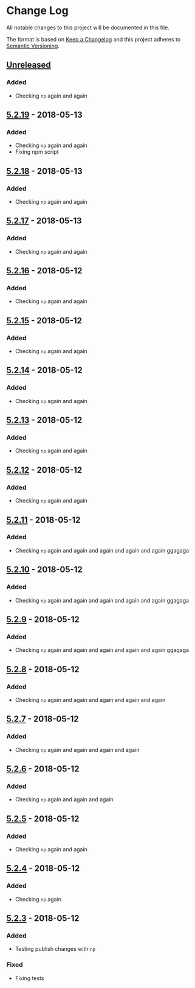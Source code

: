 # Change Log
All notable changes to this project will be documented in this file.

The format is based on [Keep a Changelog](http://keepachangelog.com/)
and this project adheres to [Semantic Versioning](http://semver.org/).

## [Unreleased][]
### Added
- Checking `np` again and again

## [5.2.19][] - 2018-05-13
### Added
- Checking `np` again and again
- Fixing npm script

## [5.2.18][] - 2018-05-13
### Added
- Checking `np` again and again

## [5.2.17][] - 2018-05-13
### Added
- Checking `np` again and again

## [5.2.16][] - 2018-05-12
### Added
- Checking `np` again and again

## [5.2.15][] - 2018-05-12
### Added
- Checking `np` again and again

## [5.2.14][] - 2018-05-12
### Added
- Checking `np` again and again

## [5.2.13][] - 2018-05-12
### Added
- Checking `np` again and again

## [5.2.12][] - 2018-05-12
### Added
- Checking `np` again and again

## [5.2.11][] - 2018-05-12
### Added
- Checking `np` again and again and again and again and again ggagaga


## [5.2.10][] - 2018-05-12
### Added
- Checking `np` again and again and again and again and again ggagaga

## [5.2.9][] - 2018-05-12
### Added
- Checking `np` again and again and again and again and again ggagaga

## [5.2.8][] - 2018-05-12
### Added
- Checking `np` again and again and again and again and again

## [5.2.7][] - 2018-05-12
### Added
- Checking `np` again and again and again and again

## [5.2.6][] - 2018-05-12
### Added
- Checking `np` again and again and again

## [5.2.5][] - 2018-05-12
### Added
- Checking `np` again and again

## [5.2.4][] - 2018-05-12
### Added
- Checking `np` again


## [5.2.3][] - 2018-05-12
### Added
- Testing publish changes with `np`

### Fixed
- Fixing tests


[Unreleased]: https://github.com/willmendesneto/willmendesneto-playground/compare/v5.2.19...HEAD
[5.2.19]: https://github.com/willmendesneto/willmendesneto-playground/compare/v5.2.18...v5.2.19
[5.2.18]: https://github.com/willmendesneto/willmendesneto-playground/compare/v5.2.17...v5.2.18
[5.2.17]: https://github.com/willmendesneto/willmendesneto-playground/compare/v5.2.16...v5.2.17
[5.2.16]: https://github.com/willmendesneto/willmendesneto-playground/compare/v5.2.15...v5.2.16
[5.2.15]: https://github.com/willmendesneto/willmendesneto-playground/compare/v5.2.14...v5.2.15
[5.2.14]: https://github.com/willmendesneto/willmendesneto-playground/compare/v5.2.13...v5.2.14
[5.2.13]: https://github.com/willmendesneto/willmendesneto-playground/compare/v5.2.12...v5.2.13
[5.2.12]: https://github.com/willmendesneto/willmendesneto-playground/compare/v5.2.11...v5.2.12
[5.2.11]: https://github.com/willmendesneto/willmendesneto-playground/compare/v5.2.10...v5.2.11
[5.2.10]: https://github.com/willmendesneto/willmendesneto-playground/compare/v5.2.9...v5.2.10
[5.2.9]: https://github.com/willmendesneto/willmendesneto-playground/compare/v5.2.8...v5.2.9
[5.2.8]: https://github.com/willmendesneto/willmendesneto-playground/compare/v5.2.7...v5.2.8
[5.2.7]: https://github.com/willmendesneto/willmendesneto-playground/compare/v5.2.6...v5.2.7
[5.2.6]: https://github.com/willmendesneto/willmendesneto-playground/compare/v5.2.5...v5.2.6
[5.2.5]: https://github.com/willmendesneto/willmendesneto-playground/compare/v5.2.4...v5.2.5
[5.2.4]: https://github.com/willmendesneto/willmendesneto-playground/compare/v5.2.3...v5.2.4
[5.2.3]: https://github.com/willmendesneto/willmendesneto-playground/tree/v5.2.3
